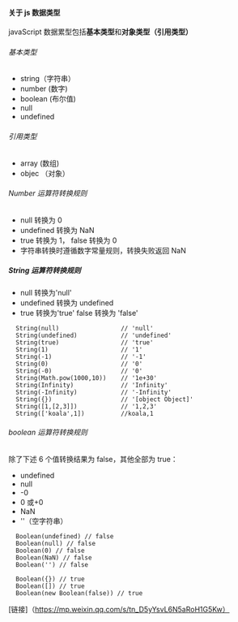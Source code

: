 #### 关于 js 数据类型

javaScript 数据累型包括**基本类型**和**对象类型（引用类型）**

###### 基本类型

-   string（字符串）
-   number (数字)
-   boolean (布尔值)
-   null
-   undefined

###### 引用类型

-   array (数组)
-   objec （对象）

###### Number 运算符转换规则

-   null 转换为 0
-   undefined 转换为 NaN
-   true 转换为 1， false 转换为 0
-   字符串转换时遵循数字常量规则，转换失败返回 NaN

##### String 运算符转换规则

-   null 转换为'null'
-   undefined 转换为 undefined
-   true 转换为'true' false 转换为 'false'

```
  String(null)                 // 'null'
  String(undefined)            // 'undefined'
  String(true)                 // 'true'
  String(1)                    // '1'
  String(-1)                   // '-1'
  String(0)                    // '0'
  String(-0)                   // '0'
  String(Math.pow(1000,10))    // '1e+30'
  String(Infinity)             // 'Infinity'
  String(-Infinity)            // '-Infinity'
  String({})                   // '[object Object]'
  String([1,[2,3]])            // '1,2,3'
  String(['koala',1])          //koala,1
```

###### boolean 运算符转换规则

除了下述 6 个值转换结果为 false，其他全部为 true：

-   undefined
-   null
-   -0
-   0 或+0
-   NaN
-   ''（空字符串）

```
  Boolean(undefined) // false
  Boolean(null) // false
  Boolean(0) // false
  Boolean(NaN) // false
  Boolean('') // false

  Boolean({}) // true
  Boolean([]) // true
  Boolean(new Boolean(false)) // true
```

[链接]（https://mp.weixin.qq.com/s/tn_D5yYsvL6N5aRoH1G5Kw）
